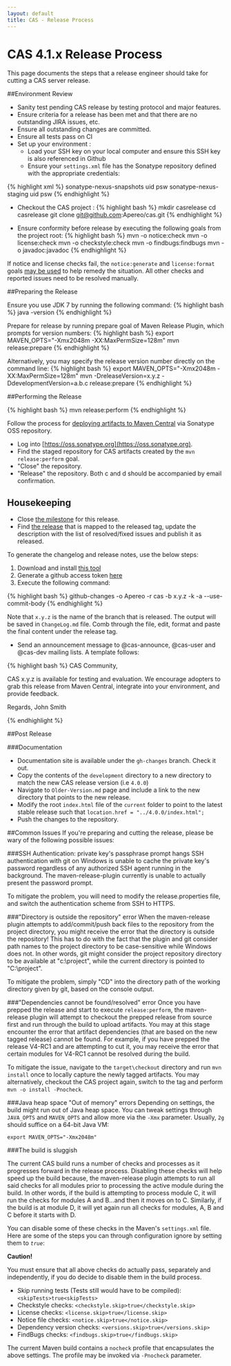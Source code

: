 ```yaml
---
layout: default
title: CAS - Release Process
---
```



# CAS 4.1.x Release Process
This page documents the steps that a release engineer should take for cutting a CAS server release.


##Environment Review

- Sanity test pending CAS release by testing protocol and major features.
- Ensure criteria for a release has been met and that there are no outstanding JIRA issues, etc.
- Ensure all outstanding changes are committed.
- Ensure all tests pass on CI 
- Set up your environment :
	- Load your SSH key on your local computer and ensure this SSH key is also referenced in Github
	- Ensure your `settings.xml` file has the Sonatype repository defined with the appropriate credentials:
	
{% highlight xml %}
<servers>
	<server>
	  <id>sonatype-nexus-snapshots</id>
	  <username>uid</username>
	  <password>psw</password>
	</server>
	<server>
	  <id>sonatype-nexus-staging</id>
	  <username>uid</username>
	  <password>psw</password>
	</server>
</servers>
{% endhighlight %}
	
- Checkout the CAS project :
{% highlight bash %}
mkdir casrelease
cd casrelease
git clone git@github.com:Apereo/cas.git
{% endhighlight %}

- Ensure conformity before release by executing the following goals from the project root:
{% highlight bash %}
mvn -o notice:check
mvn -o license:check
mvn -o checkstyle:check
mvn -o findbugs:findbugs
mvn -o javadoc:javadoc
{% endhighlight %}

If notice and license checks fail, the `notice:generate` and `license:format` goals [may be used](https://wiki.jasig.org/display/LIC/maven-notice-plugin) to help remedy the situation.
All other checks and reported issues need to be resolved manually. 

##Preparing the Release

Ensure you use JDK 7 by running the following command:
{% highlight bash %}
java -version
{% endhighlight %}

Prepare for release by running prepare goal of Maven Release Plugin, which prompts for version numbers:
{% highlight bash %}
export MAVEN_OPTS="-Xmx2048m -XX:MaxPermSize=128m"
mvn release:prepare
{% endhighlight %}

Alternatively, you may specify the release version number directly on the command line:
{% highlight bash %}
export MAVEN_OPTS="-Xmx2048m -XX:MaxPermSize=128m"
mvn -DreleaseVersion=x.y.z -DdevelopmentVersion=a.b.c release:prepare
{% endhighlight %}

##Performing the Release

{% highlight bash %}
mvn release:perform
{% endhighlight %}

Follow the process for [deploying artifacts to Maven Central](https://wiki.jasig.org/display/JCH/Deploying+Maven+Artifacts) via Sonatype OSS repository.  

- Log into [https://oss.sonatype.org](https://oss.sonatype.org).
- Find the staged repository for CAS artifacts created by the `mvn release:perform` goal.
- "Close" the repository.
- "Release" the repository.  Both c and d should be accompanied by email confirmation.

## Housekeeping

- Close [the milestone](https://github.com/Apereo/cas/milestones) for this release.
- Find [the release](https://github.com/Apereo/cas/releases) that is mapped to the released tag, update the description with the list of resolved/fixed issues and publish it as released. 

To generate the changelog and release notes, use the below steps:

1. Download and install [this tool](https://github.com/lalitkapoor/github-changes)
2. Generate a github access token [here](https://github.com/settings/tokens)
3. Execute the following command:

{% highlight bash %}
github-changes -o Apereo -r cas -b x.y.z -k <TOKEN> -a --use-commit-body
{% endhighlight %}

Note that `x.y.z` is the name of the branch that is released. The output will be saved in `ChangeLog.md` file. Comb
through the file, edit, format and paste the final content under the release tag. 


- Send an announcement message to @cas-announce, @cas-user and @cas-dev mailing lists. A template follows:

{% highlight bash %}
CAS Community,

CAS x.y.z is available for testing and evaluation. We encourage adopters to grab 
this release from Maven Central, integrate into your environment, and provide feedback.

Regards,
John Smith

{% endhighlight %}

##Post Release

###Documentation
- Documentation site is available under the `gh-changes` branch. Check it out.
- Copy the contents of the `development` directory to a new directory to match the new CAS release version (i.e `4.0.0`)
- Navigate to `Older-Version.md` page and include a link to the new directory that points to the new release.
- Modify the root `index.html` file of the `current` folder to point to the latest stable release such that `location.href = "../4.0.0/index.html";`
- Push the changes to the repository.

##Common Issues
If you're preparing and cutting the release, please be wary of the following possible issues:

###SSH Authentication: private key's passphrase prompt hangs
SSH authentication with git on Windows is unable to cache the private key's password regardless of any authorized SSH agent running in the background. The maven-release-plugin currently is unable to actually present the password prompt. 

To mitigate the problem, you will need to modify the release.properties file, and switch the authentication scheme from SSH to HTTPS. 

###"Directory is outside the repository" error
When the maven-release plugin attempts to add/commit/push back files to the repository from the project directory, you might receive the error that the directory is outside the repository! This has to do with the fact that the plugin and git consider path names to the project directory to be case-sensitive while Windows does not. In other words, git might consider the project repository directory to be available at "c:\project", while the current directory is pointed to "C:\project". 

To mitigate the problem, simply "CD" into the directory path of the working directory given by git, based on the console output. 

###"Dependencies cannot be found/resolved" error
Once you have prepped the release and start to execute `release:perform`, the maven-release plugin will attempt to checkout the prepped release from source first and run through the build to upload artifacts. You may at this stage encounter the error that artifact dependencies (that are based on the new tagged release) cannot be found. For example, if you have prepped the release V4-RC1 and are attempting to cut it,  you may receive the error that certain modules for V4-RC1 cannot be resolved during the build. 

To mitigate the issue, navigate to the `target\checkout` directory and run `mvn install` once to locally capture the newly tagged artifacts. You may alternatively, checkout the CAS project again, switch to the tag and perform `mvn -o install -Pnocheck`.

###Java heap space "Out of memory" errors
Depending on settings, the build might run out of Java heap space. You can tweak settings through `JAVA_OPTS` and `MAVEN_OPTS` and allow more via the `-Xmx` parameter. Usually, `2g` should suffice on a 64-bit Java VM:

`export MAVEN_OPTS="-Xmx2048m"`

###The build is sluggish

The current CAS build runs a number of checks and processes as it progresses forward in the release process. Disabling these checks will help speed up the build because, the maven-release plugin attempts to run all said checks for all modules prior to processing the active module during the build. In other words, if the build is attempting to process module C, it will run the checks for modules A and B...and then it moves on to C. Similarly, if the build is at module D, it will yet again run all checks for modules, A, B and C before it starts with D. 

You can disable some of these checks in the Maven's `settings.xml` file. Here are some of the steps you can through configuration ignore by setting them to *`true`*:

<div class="alert alert-danger"><strong>Caution!</strong><p>You must ensure that all above checks do actually pass, separately and independently, if you do decide to disable them in the build process.</p></div>

- Skip running tests (Tests still would have to be compiled): `<skipTests>true<skipTests>`
- Checkstyle checks: `<checkstyle.skip>true</checkstyle.skip>`
- License checks: `<license.skip>true</license.skip>`
- Notice file checks: `<notice.skip>true</notice.skip>`
- Dependency version checks: `<versions.skip>true</versions.skip>`
- FindBugs checks: `<findbugs.skip>true</findbugs.skip>`

The current Maven build contains a `nocheck` profile that encapsulates the above settings. The profile may be invoked via `-Pnocheck` parameter.
